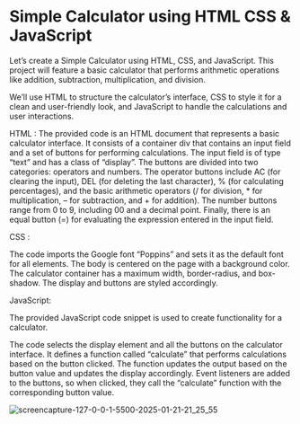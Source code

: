 <h1>Simple Calculator using HTML CSS & JavaScript</h1>

Let’s create a Simple Calculator using HTML, CSS, and JavaScript.
This project will feature a basic calculator that performs arithmetic operations like addition, subtraction, multiplication, and division.

We’ll use HTML to structure the calculator’s interface, CSS to style it for a clean and user-friendly look,
and JavaScript to handle the calculations and user interactions.

HTML :
The provided code is an HTML document that represents a basic calculator interface.
It consists of a container div that contains an input field and a set of buttons for performing calculations. 
The input field is of type “text” and has a class of “display”. The buttons are divided into two categories: operators and numbers. 
The operator buttons include AC (for clearing the input), DEL (for deleting the last character), % (for calculating percentages), 
and the basic arithmetic operators (/ for division, * for multiplication, – for subtraction, and + for addition). The number buttons range from 0 to 9, including 00 and a decimal point. 
Finally, there is an equal button (=) for evaluating the expression entered in the input field.

CSS :

The code imports the Google font “Poppins” and sets it as the default font for all elements. 
The body is centered on the page with a background color.
The calculator container has a maximum width, border-radius, and box-shadow. The display and buttons are styled accordingly.

JavaScript:

The provided JavaScript code snippet is used to create functionality for a calculator.

The code selects the display element and all the buttons on the calculator interface.
It defines a function called “calculate” that performs calculations based on the button clicked.
The function updates the output based on the button value and updates the display accordingly.
Event listeners are added to the buttons, so when clicked, they call the “calculate” function with the corresponding button value.






![screencapture-127-0-0-1-5500-2025-01-21-21_25_55](https://github.com/user-attachments/assets/feb0c1e9-5d0e-46f2-b1d6-b240e3ebc8cc)
